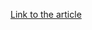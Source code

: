 [Link to the article](https://blog.talosintelligence.com/qakbot-affiliated-actors-distribute-ransom/)
